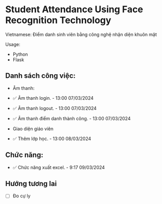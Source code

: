 # Student Attendance Using Face Recognition Technology
Vietnamese: Điểm danh sinh viên bằng công nghệ nhận diện khuôn mặt

Usage:
- Python
- Flask

## Danh sách công việc:
- Âm thanh:
- ✅ Âm thanh login. - 13:00 07/03/2024
- ✅ Âm thanh logout. - 13:00 07/03/2024
- ✅ Âm thanh điểm danh thành công. - 13:00 07/03/2024

- Giao diện giáo viên
+ ✅ Thêm lớp học. - 13:00 08/03/2024

## Chức năng:
- ✅ Chức năng xuất excel. - 9:17 09/03/2024

## Hướng tương lai
- [ ] Đo cự ly

